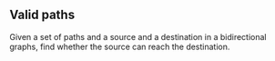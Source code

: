 ## Valid paths
Given a set of paths and a source and a destination in a bidirectional graphs, find whether the source can reach the destination.